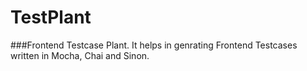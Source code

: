 # TestPlant
###Frontend Testcase Plant.
It helps in genrating Frontend Testcases written in Mocha, Chai and Sinon.
